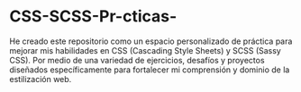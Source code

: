 # CSS-SCSS-Pr-cticas-
He creado este repositorio como un espacio personalizado de práctica para mejorar mis habilidades en CSS (Cascading Style Sheets) y SCSS (Sassy CSS). Por medio de una variedad de ejercicios, desafíos y proyectos diseñados específicamente para fortalecer mi comprensión y dominio de la estilización web. 
